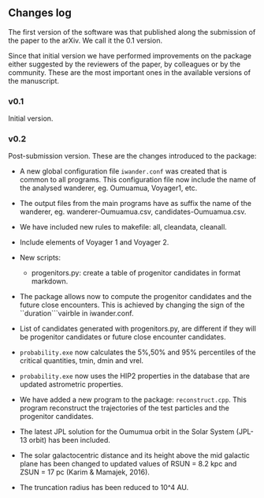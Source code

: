 
Changes log
-----------

The first version of the software was that published along the
submission of the paper to the arXiv. We call it the 0.1 version.

Since that initial version we have performed improvements on the
package either suggested by the reviewers of the paper, by colleagues
or by the community.  These are the most important
ones in the available versions of the manuscript.

### v0.1


Initial version.

### v0.2

Post-submission version.  These are the changes introduced to the
package:

* A new global configuration file ``iwander.conf`` was created that is
  common to all programs.  This configuration file now include the
  name of the analysed wanderer, eg. Oumuamua, Voyager1, etc.

* The output files from the main programs have as suffix the name of
  the wanderer, eg. wanderer-Oumuamua.csv, candidates-Oumuamua.csv.

* We have included new rules to makefile: all, cleandata, cleanall.

* Include elements of Voyager 1 and Voyager 2.

* New  scripts: 
  
  * progenitors.py: create a table of progenitor candidates in format
    markdown.

* The package allows now to compute the progenitor candidates and the
  future close encounters.  This is achieved by changing the sign of
  the ``duration```vairble in iwander.conf.

* List of candidates generated with progenitors.py, are different if
  they will be progenitor candidates or future close encounter
  candidates.

* ``probability.exe`` now calculates the 5%,50% and 95% percentiles of
  the critical quantities, tmin, dmin and vrel.

* ``probability.exe`` now uses the HIP2 properties in the database
  that are updated astrometric properties.

* We have added a new program to the package: ``reconstruct.cpp``.
  This program reconstruct the trajectories of the test particles and
  the progenitor candidates.

* The latest JPL solution for the Oumumua orbit in the Solar System
  (JPL-13 orbit) has been included.

* The solar galactocentric distance and its height above the mid
  galactic plane has been changed to updated values of RSUN = 8.2 kpc
  and ZSUN = 17 pc (Karim & Mamajek, 2016).

* The truncation radius has been reduced to 10^4 AU.
